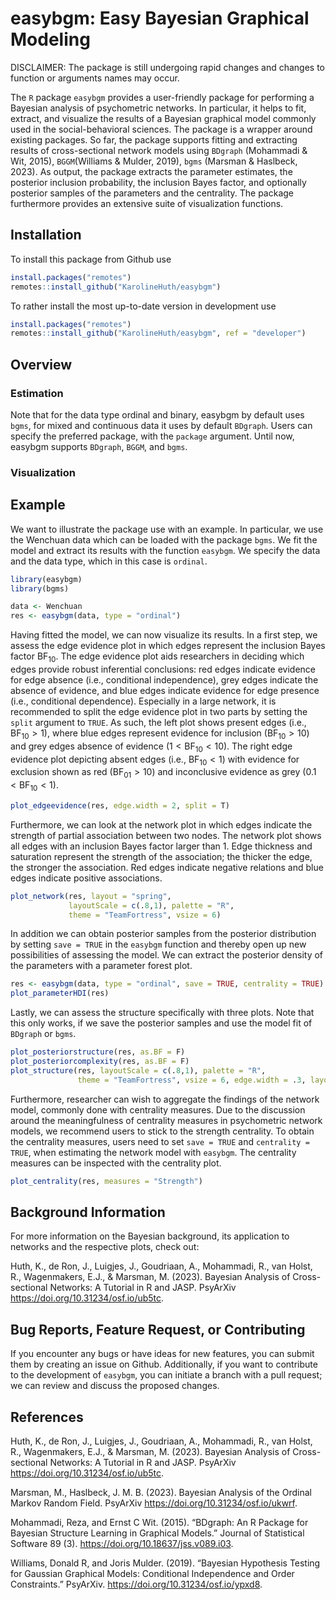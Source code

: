 # easybgm: Easy Bayesian Graphical Modeling

DISCLAIMER: The package is still undergoing rapid changes and changes to function or arguments names may occur. 

The `R` package `easybgm` provides a user-friendly package for performing a Bayesian analysis of psychometric networks. In particular, it helps to fit, extract, and visualize the results of a Bayesian graphical model commonly used in the social-behavioral sciences. The package is a wrapper around existing packages. So far, the package supports fitting and extracting results of cross-sectional network models using `BDgraph` (Mohammadi \& Wit, 2015), `BGGM`(Williams \& Mulder, 2019), `bgms` (Marsman \& Haslbeck, 2023). As output, the package extracts the parameter estimates, the posterior inclusion probability, the inclusion Bayes factor, and optionally posterior samples of the parameters and the centrality. The package furthermore provides an extensive suite of visualization functions. 

## Installation

To install this package from Github use

```r
install.packages("remotes")
remotes::install_github("KarolineHuth/easybgm")
```

To rather install the most up-to-date version in development use 

```r
install.packages("remotes")
remotes::install_github("KarolineHuth/easybgm", ref = "developer")
```

## Overview

### Estimation

Note that for the data type ordinal and binary, easybgm by default uses `bgms`, for mixed and continuous data it uses by default `BDgraph`. Users can specify the preferred package, with the `package` argument. Until now, easybgm supports `BDgraph`, `BGGM`, and `bgms`. 

### Visualization



## Example

We want to illustrate the package use with an example. In particular, we use the Wenchuan data which can be loaded with 
the package `bgms`. We fit the model and extract its results with the function `easybgm`. We specify the data and the data type, which in this case is `ordinal`. 

```r
library(easybgm)
library(bgms)

data <- Wenchuan
res <- easybgm(data, type = "ordinal")
```

Having fitted the model, we can now visualize its results. In a first step, we assess the edge evidence plot in which edges represent the inclusion Bayes factor $\text{BF}_{10}$. The edge evidence plot aids researchers in deciding which edges provide robust inferential conclusions: red edges indicate evidence for edge absence (i.e., conditional independence), grey edges indicate the absence of evidence, and blue edges indicate evidence for edge presence (i.e., conditional dependence). Especially in a large network, it is recommended to split the edge evidence plot in two parts by setting the `split` argument to `TRUE`. As such, the left plot shows present edges (i.e., $\text{BF}_{10} > 1$), where blue edges represent evidence for inclusion ($\text{BF}_{10} > 10$) and grey edges absence of evidence ($1 < \text{BF}_{10} < 10$). The right edge evidence plot depicting absent edges (i.e., $\text{BF}_{10} < 1$) with evidence for exclusion shown as red ($\text{BF}_{01} > 10$) and inconclusive evidence as grey ($0.1 < \text{BF}_{10} < 1$).  

```r
plot_edgeevidence(res, edge.width = 2, split = T)
```

Furthermore, we can look at the network plot in which edges indicate the strength of partial association between two nodes. The network plot shows all edges with an inclusion Bayes factor larger than $1$. Edge thickness and saturation represent the strength of the association; the thicker the edge, the stronger the association. Red edges indicate negative relations and blue edges indicate positive associations.

```r
plot_network(res, layout = "spring", 
             layoutScale = c(.8,1), palette = "R",
             theme = "TeamFortress", vsize = 6)
```

In addition we can obtain posterior samples from the posterior distribution by setting `save = TRUE` in the `easybgm` function and thereby open up new possibilities of assessing the model. We can extract the posterior density of the parameters with a parameter forest plot. 

```r
res <- easybgm(data, type = "ordinal", save = TRUE, centrality = TRUE)
plot_parameterHDI(res)
```

Lastly, we can assess the structure specifically with three plots. Note that this only works, if we save the posterior samples and use the model fit of `BDgraph` or `bgms`. 

```r
plot_posteriorstructure(res, as.BF = F)
plot_posteriorcomplexity(res, as.BF = F)
plot_structure(res, layoutScale = c(.8,1), palette = "R",
               theme = "TeamFortress", vsize = 6, edge.width = .3, layout = "spring")
```

Furthermore, researcher can wish to aggregate the findings of the network model, commonly done with centrality measures. Due to the discussion around the meaningfulness of centrality measures in psychometric network models, we recommend users to stick to the strength centrality. To obtain the centrality measures, users need to set `save = TRUE` and `centrality = TRUE`, when estimating the network model with `easybgm`. The centrality measures can be inspected with the centrality plot. 

```r
plot_centrality(res, measures = "Strength")
```

## Background Information

For more information on the Bayesian background, its application to networks and the respective plots, check out: 

Huth, K., de Ron, J., Luigjes, J., Goudriaan, A., Mohammadi, R., van Holst, R., Wagenmakers, E.J., \& Marsman, M. (2023). Bayesian Analysis of Cross-sectional Networks: A Tutorial in R and JASP. PsyArXiv https://doi.org/10.31234/osf.io/ub5tc.

## Bug Reports, Feature Request, or Contributing

If you encounter any bugs or have ideas for new features, you can submit them by creating an issue on Github. Additionally, if you want to contribute to the development of `easybgm`, you can initiate a branch with a pull request; we can review and discuss the proposed changes.

## References

Huth, K., de Ron, J., Luigjes, J., Goudriaan, A., Mohammadi, R., van Holst, R., Wagenmakers, E.J., \& Marsman, M. (2023). Bayesian Analysis of Cross-sectional Networks: A Tutorial in R and JASP. PsyArXiv https://doi.org/10.31234/osf.io/ub5tc.

Marsman, M., Haslbeck, J. M. B. (2023). Bayesian Analysis of the Ordinal Markov Random Field. PsyArXiv https://doi.org/10.31234/osf.io/ukwrf. 

Mohammadi, Reza, and Ernst C Wit. (2015). “BDgraph: An R Package for Bayesian Structure Learning in Graphical Models.” Journal of Statistical Software 89 (3). https://doi.org/10.18637/jss.v089.i03.

Williams, Donald R, and Joris Mulder. (2019). “Bayesian Hypothesis Testing for Gaussian Graphical Models: Conditional Independence and Order Constraints.” PsyArXiv. https://doi.org/10.31234/osf.io/ypxd8.


